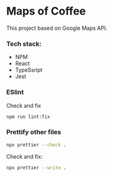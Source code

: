 # Maps of Coffee

This project based on Google Maps API.

### Tech stack: 
- NPM
- React
- TypeSsript
- Jest

### ESlint

Check and fix
```sh
npm run lint:fix
```

### Prettify other files

```sh
npx prettier --check .
```

Check and fix:

```sh
npx prettier --write .
```